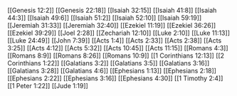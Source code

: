 [[Genesis 12:2]]
[[Genesis 22:18]]
[[Isaiah 32:15]]
[[Isaiah 41:8]]
[[Isaiah 44:3]]
[[Isaiah 49:6]]
[[Isaiah 51:2]]
[[Isaiah 52:10]]
[[Isaiah 59:19]]
[[Jeremiah 31:33]]
[[Jeremiah 32:40]]
[[Ezekiel 11:19]]
[[Ezekiel 36:26]]
[[Ezekiel 39:29]]
[[Joel 2:28]]
[[Zechariah 12:10]]
[[Luke 2:10]]
[[Luke 11:13]]
[[Luke 24:49]]
[[John 7:39]]
[[Acts 1:4]]
[[Acts 2:33]]
[[Acts 2:38]]
[[Acts 3:25]]
[[Acts 4:12]]
[[Acts 5:32]]
[[Acts 10:45]]
[[Acts 11:15]]
[[Romans 4:3]]
[[Romans 8:9]]
[[Romans 8:26]]
[[Romans 10:9]]
[[1 Corinthians 12:13]]
[[2 Corinthians 1:22]]
[[Galatians 3:2]]
[[Galatians 3:5]]
[[Galatians 3:16]]
[[Galatians 3:28]]
[[Galatians 4:6]]
[[Ephesians 1:13]]
[[Ephesians 2:18]]
[[Ephesians 2:22]]
[[Ephesians 3:16]]
[[Ephesians 4:30]]
[[1 Timothy 2:4]]
[[1 Peter 1:22]]
[[Jude 1:19]]
